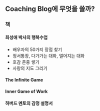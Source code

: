 ## Coaching Blog에 무엇을 쓸까?

### 책
#### 최성애 박사의 행복수업
* 배우자의 50가지 장점 찾기
* 정서통장, 다가가는 대화, 멀어지는 대화
* 호감 존중 쌓기
* 사랑의 지도 그리기

#### The Infinite Game
#### Inner Game of Work
#### 하버드 멘토의 감정 설명서
